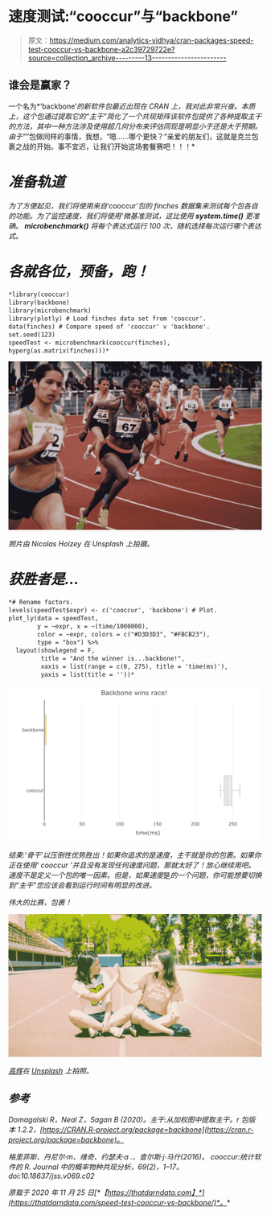 # 速度测试:“cooccur”与“backbone”

> 原文：<https://medium.com/analytics-vidhya/cran-packages-speed-test-cooccur-vs-backbone-a2c39729722e?source=collection_archive---------13----------------------->

## 谁会是赢家？

一个名为*‘backbone’*的新软件包最近出现在 CRAN 上，我对此非常兴奋。本质上，这个包通过提取它的“主干”简化了一个共现矩阵该软件包提供了各种提取主干的方法，其中一种方法涉及使用超几何分布来评估同现是明显小于还是大于预期。由于“[](https://towardsdatascience.com/how-to-create-co-occurrence-networks-with-the-r-packages-cooccur-and-visnetwork-f6e1ceb1c523)*”包做同样的事情，我想，“嗯……哪个更快？“亲爱的朋友们，这就是克兰包裹之战的开始。事不宜迟，让我们开始这场套餐赛吧！！！*

# *准备轨道*

*为了方便起见，我们将使用来自*‘cooccur’*包的 finches 数据集来测试每个包各自的功能。为了监控速度，我们将使用'*微基准测试*，这比使用 **system.time()** 更准确。 **microbenchmark()** 将每个表达式运行 100 次，随机选择每次运行哪个表达式。*

# *各就各位，预备，跑！*

```
*library(cooccur) 
library(backbone) 
library(microbenchmark) 
library(plotly) # Load finches data set from 'cooccur'. 
data(finches) # Compare speed of 'cooccur' v 'backbone'. 
set.seed(123) 
speedTest <- microbenchmark(cooccur(finches), hyperg(as.matrix(finches)))*
```

*![](img/e6e556ac3a60d818b2940aa5e5705e30.png)*

*照片由 Nicolas Hoizey 在 Unsplash 上拍摄。*

# *获胜者是…*

```
*# Rename factors. 
levels(speedTest$expr) <- c('cooccur', 'backbone') # Plot. 
plot_ly(data = speedTest, 
        y = ~expr, x = ~(time/1000000), 
        color = ~expr, colors = c("#D3D3D3", "#FBCB23"), 
        type = "box") %>% 
  layout(showlegend = F, 
         title = "And the winner is...backbone!", 
         xaxis = list(range = c(0, 275), title = 'time(ms)'), 
         yaxis = list(title = ''))*
```

*![](img/03055a7faae9424066c7f83f7fe16a1f.png)*

*结果:'*骨干*'以压倒性优势胜出！如果你追求的是速度，*主干*就是你的包裹。如果你正在使用' *cooccur* '并且没有发现任何速度问题，那就太好了！放心继续用吧。速度不是定义一个包的唯一因素。但是，如果速度*是*的一个问题，你可能想要切换到“*主干*”您应该会看到运行时间有明显的改进。*

*伟大的比赛，包裹！*

*![](img/56e09911b116d9d34717def95f7bf10d.png)*

*[高辉](https://unsplash.com/@moxiaohuihahaha?utm_source=unsplash&utm_medium=referral&utm_content=creditCopyText)在 [Unsplash](https://unsplash.com/@brooke_tdd/likes?utm_source=unsplash&utm_medium=referral&utm_content=creditCopyText) 上拍照。*

## *参考*

*Domagalski R，Neal Z，Sagan B (2020)。*主干:从加权图中提取主干*。r 包版本 1.2.2，[https://CRAN.R-project.org/package=backbone](https://cran.r-project.org/package=backbone)。*

*格里菲斯、丹尼尔·m、维奇、约瑟夫·a .、查尔斯·j·马什(2016)。
cooccur:统计软件的 R. Journal
中的概率物种共现分析，69(2)，1–17。doi:10.18637/jss.v069.c02*

**原载于 2020 年 11 月 25 日*[*【https://thatdarndata.com】*](https://thatdarndata.com/speed-test-cooccur-vs-backbone/)*。**